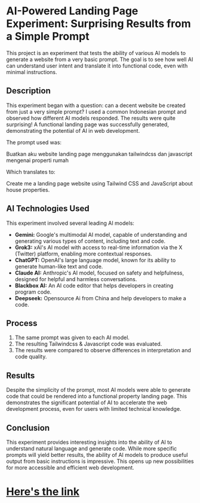 # AI-Powered Landing Page Experiment: Surprising Results from a Simple Prompt

This project is an experiment that tests the ability of various AI models to generate a website from a very basic prompt. The goal is to see how well AI can understand user intent and translate it into functional code, even with minimal instructions.

## Description

This experiment began with a question: can a decent website be created from just a very simple prompt? I used a common Indonesian prompt and observed how different AI models responded. The results were quite surprising! A functional landing page was successfully generated, demonstrating the potential of AI in web development.

The prompt used was:

Buatkan aku website landing page menggunakan tailwindcss dan javascript mengenai properti rumah

Which translates to:

Create me a landing page website using Tailwind CSS and JavaScript about house properties.
## AI Technologies Used

This experiment involved several leading AI models:

* **Gemini:** Google's multimodal AI model, capable of understanding and generating various types of content, including text and code.
* **Grok3:** xAI's AI model with access to real-time information via the X (Twitter) platform, enabling more contextual responses.
* **ChatGPT:** OpenAI's large language model, known for its ability to generate human-like text and code.
* **Claude AI:** Anthropic's AI model, focused on safety and helpfulness, designed for helpful and harmless conversations.
* **Blackbox AI:** An AI code editor that helps developers in creating program code.
* **Deepseek:** Opensource Ai from China and help developers to make a code.

## Process

1.  The same prompt was given to each AI model.
2.  The resulting Tailwindcss & Javascript code was evaluated.
3.  The results were compared to observe differences in interpretation and code quality.

## Results

Despite the simplicity of the prompt, most AI models were able to generate code that could be rendered into a functional property landing page. This demonstrates the significant potential of AI to accelerate the web development process, even for users with limited technical knowledge.

## Conclusion

This experiment provides interesting insights into the ability of AI to understand natural language and generate code. While more specific prompts will yield better results, the ability of AI models to produce useful output from basic instructions is impressive. This opens up new possibilities for more accessible and efficient web development.


# **[Here's the link](https://comparison-of-6-ai.vercel.app/)**
